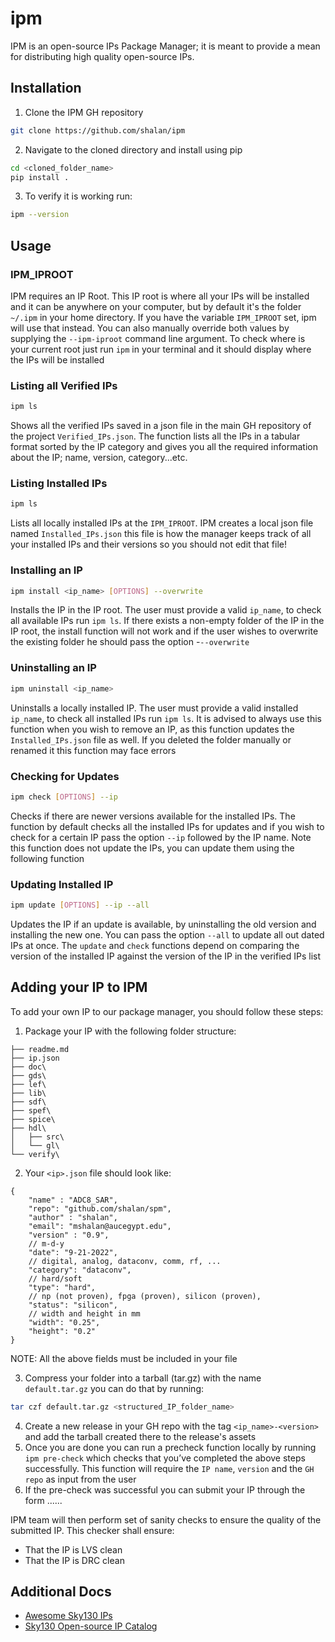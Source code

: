 # ipm
IPM is an open-source IPs Package Manager; it is meant to provide a mean for distributing high quality open-source IPs.

## Installation

1.	Clone the IPM GH repository 
```bash
git clone https://github.com/shalan/ipm
``` 
2.	Navigate to the cloned directory and install using pip
```bash
cd <cloned_folder_name>
pip install .
``` 
3.	To verify it is working run: 
```bash
ipm --version
``` 

## Usage

### IPM_IPROOT
IPM requires an IP Root. This IP root is where all your IPs will be installed and it can be anywhere on your computer, but by default it's the folder ```~/.ipm``` in your home directory. If you have the variable ```IPM_IPROOT``` set, ipm will use that instead. You can also manually override both values by supplying the ```--ipm-iproot``` command line argument. To check where is your current root just run ```ipm``` in your terminal and it should display where the IPs will be installed 

### Listing all Verified IPs
```bash
ipm ls
``` 
Shows all the verified IPs saved in a json file in the main GH repository of the project ```Verified_IPs.json```. The function lists all the IPs in a tabular format sorted by the IP category and gives you all the required information about the IP; name, version, category...etc.

### Listing Installed IPs
```bash
ipm ls
``` 
Lists all locally installed IPs at the ```IPM_IPROOT```. IPM creates a local json file named ```Installed_IPs.json``` this file is how the manager keeps track of all your installed IPs and their versions so you should not edit that file!

### Installing an IP
```bash
ipm install <ip_name> [OPTIONS] --overwrite
``` 
Installs the IP in the IP root. The user must provide a valid ```ip_name```, to check all available IPs run ```ipm ls```. If there exists a non-empty folder of the IP in the IP root, the install function will not work and if the user wishes to overwrite the existing folder he should pass the option     -```--overwrite``` 

### Uninstalling an IP
```bash
ipm uninstall <ip_name>
``` 
Uninstalls a locally installed IP. The user must provide a valid installed ```ip_name```, to check all installed IPs run ```ipm ls```. It is advised to always use this function when you wish to remove an IP, as this function updates the ```Installed_IPs.json``` file as well. If you deleted the folder manually or renamed it this function may face errors

### Checking for Updates
```bash
ipm check [OPTIONS] --ip
``` 
Checks if there are newer versions available for the installed IPs. The function by default checks all the installed IPs for updates and if you wish to check for a certain IP pass the option ```--ip``` followed by the IP name. Note this function does not update the IPs, you can update them using the following function

### Updating Installed IP
```bash
ipm update [OPTIONS] --ip --all
``` 
Updates the IP if an update is available, by uninstalling the old version and installing the new one. You can pass the option ```--all``` to update all out dated IPs at once. The ```update``` and ```check``` functions depend on comparing the version of the installed IP against the version of the IP in the verified IPs list 

## Adding your IP to IPM
To add your own IP to our package manager, you should follow these steps:

1.	Package your IP with the following folder structure:
```
├── readme.md
├── ip.json
├── doc\
├── gds\
├── lef\
├── lib\ 
├── sdf\
├── spef\
├── spice\
├── hdl\ 
│   ├── src\
│   └── gl\
└── verify\
```
2. Your ```<ip>.json``` file should look like:
```
{
    "name" : "ADC8_SAR",
    "repo": "github.com/shalan/spm",
    "author" : "shalan",
    "email": "mshalan@aucegypt.edu",
    "version" : "0.9",
    // m-d-y
    "date": "9-21-2022",
    // digital, analog, dataconv, comm, rf, ...
    "category": "dataconv",
    // hard/soft
    "type": "hard",
    // np (not proven), fpga (proven), silicon (proven), 
    "status": "silicon",
    // width and height in mm
    "width": "0.25",
    "height": "0.2"
}
```
NOTE: All the above fields must be included in your file

3. Compress your folder into a tarball (tar.gz) with the name ```default.tar.gz``` you can do that by running:
```bash
tar czf default.tar.gz <structured_IP_folder_name>
``` 
4. Create a new release in your GH repo with the tag ```<ip_name>-<version>``` and add the tarball created there to the release's assets
5. Once you are done you can run a precheck function locally by running ```ipm pre-check``` which checks that you’ve completed the above steps successfully. This function will require the ```IP name```, ```version``` and the ```GH repo``` as input from the user
6.	If the pre-check was successful you can submit your IP through the form ......

IPM team will then perform set of sanity checks to ensure the quality of the submitted IP. This checker shall ensure:
- That the IP is LVS clean
- That the IP is DRC clean

## Additional Docs
- [Awesome Sky130 IPs](https://github.com/shalan/Awesome-Sky130-IPs)
- [Sky130 Open-source IP Catalog](https://github.com/efabless/skywater-pdk-central/blob/main/design-ip.md)
